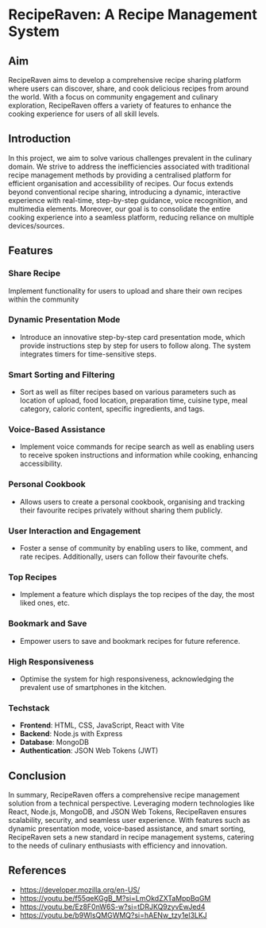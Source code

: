 # RecipeRaven: A Recipe Management System
## Aim
RecipeRaven aims to develop a comprehensive recipe sharing platform where users can discover, share, and cook delicious recipes from around the world. With a focus on community engagement and culinary exploration, RecipeRaven offers a variety of features to enhance the cooking experience for users of all skill levels.
 
## Introduction
In this project, we aim to solve various challenges prevalent in the culinary domain. We strive to address the inefficiencies associated with traditional recipe management methods by providing a centralised platform for efficient organisation and accessibility of recipes. Our focus extends beyond conventional recipe sharing, introducing a dynamic, interactive experience with real-time, step-by-step guidance, voice recognition, and multimedia elements. Moreover, our goal is to consolidate the entire cooking experience into a seamless platform, reducing reliance on multiple devices/sources.
 
## Features
### Share Recipe
Implement functionality for users to upload and share their own recipes within the community
### Dynamic Presentation Mode
- Introduce an innovative step-by-step card presentation mode, which provide instructions step by step for users to follow along. The system integrates timers for time-sensitive steps.
### Smart Sorting and Filtering
- Sort as well as filter recipes based on various parameters such as location of upload, food location, preparation time, cuisine type, meal category, caloric content, specific ingredients, and tags.
### Voice-Based Assistance
- Implement voice commands for recipe search as well as enabling users to receive spoken instructions and information while cooking, enhancing accessibility.
### Personal Cookbook
- Allows users to create a personal cookbook, organising and tracking their favourite recipes privately without sharing them publicly.
### User Interaction and Engagement
- Foster a sense of community by enabling users to like, comment, and rate recipes. Additionally, users can follow their favourite chefs.
### Top Recipes
- Implement a feature which displays the top recipes of the day, the most liked ones, etc.
### Bookmark and Save
- Empower users to save and bookmark recipes for future reference.
### High Responsiveness
- Optimise the system for high responsiveness, acknowledging the prevalent use of smartphones in the kitchen.
 
### Techstack
- **Frontend**: HTML, CSS, JavaScript, React with Vite
- **Backend**: Node.js with Express
- **Database**: MongoDB
- **Authentication**: JSON Web Tokens (JWT)
 
## Conclusion
In summary, RecipeRaven offers a comprehensive recipe management solution from a technical perspective. Leveraging modern technologies like React, Node.js, MongoDB, and JSON Web Tokens, RecipeRaven ensures scalability, security, and seamless user experience. With features such as dynamic presentation mode, voice-based assistance, and smart sorting, RecipeRaven sets a new standard in recipe management systems, catering to the needs of culinary enthusiasts with efficiency and innovation.

## References
- https://developer.mozilla.org/en-US/
- https://youtu.be/f55qeKGgB_M?si=LmOkdZXTaMppBqGM
- https://youtu.be/Ez8F0nW6S-w?si=tDRJKQ9zyvEwJed4
- https://youtu.be/b9WlsQMGWMQ?si=hAENw_tzy1el3LKJ


